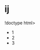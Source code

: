 # ij
!doctype html>
<html>
	<head>
			<meta charset="UTF-8">
			<title>Головна</title>
	</head>
	<body>
			<ul>
				<li> 1 </li>
				<li> 2 </li>
				<li> 3 </li>
			</ul>
	</body>	
</html>
